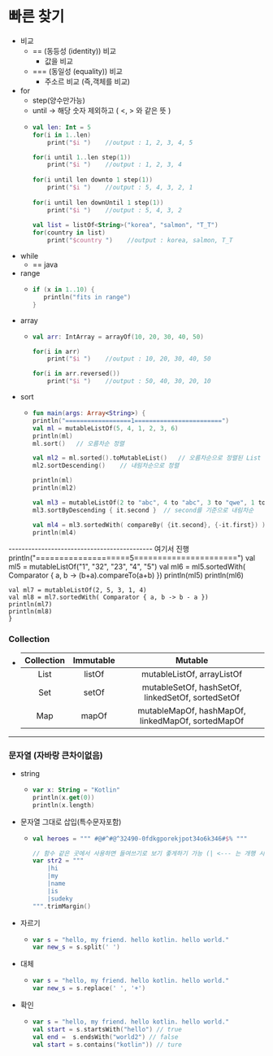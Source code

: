 # 빠른 찾기
* 비교
  * ==  (동등성 (identity)) 비교
    * 값을 비교
  * === (동일성 (equality)) 비교
    * 주소르 비교 (즉,객체를 비교)  
* for
  * step(양수만가능)
  * until -> 해당 숫자 제외하고 ( <, > 와 같은 뜻 )
  * ```kotlin
    val len: Int = 5
    for(i in 1..len)
        print("$i ")    //output : 1, 2, 3, 4, 5

    for(i until 1..len step(1))
        print("$i ")    //output : 1, 2, 3, 4
        
    for(i until len downto 1 step(1))
        print("$i ")    //output : 5, 4, 3, 2, 1
        
    for(i until len downUntil 1 step(1))
        print("$i ")    //output : 5, 4, 3, 2
        
    val list = listOf<String>("korea", "salmon", "T_T")
    for(country in list)
        print("$country ")    //output : korea, salmon, T_T
* while
  * == java
* range
  * ```kotlin
    if (x in 1..10) {
  	   println("fits in range")
    }
* array
  * ```kotlin
    val arr: IntArray = arrayOf(10, 20, 30, 40, 50)

    for(i in arr)
        print("$i ")    //output : 10, 20, 30, 40, 50

    for(i in arr.reversed())
        print("$i ")    //output : 50, 40, 30, 20, 10
* sort
  * ```kotlin
    fun main(args: Array<String>) {
    println("==================1========================")
    val ml = mutableListOf(5, 4, 1, 2, 3, 6)
    println(ml)
    ml.sort()   // 오름차순 정렬
    
    val ml2 = ml.sorted().toMutableList()   // 오름차순으로 정렬된 List 반환
    ml2.sortDescending()    // 내림차순으로 정렬
    
    println(ml)
    println(ml2)

    val ml3 = mutableListOf(2 to "abc", 4 to "abc", 3 to "qwe", 1 to "zwr")
    ml3.sortByDescending { it.second }  // second를 기준으로 내림차순
    
    val ml4 = ml3.sortedWith( compareBy( {it.second}, {-it.first}) )    // 우선 second 기준으로 오름차순, 만약 second가 동일하다면 first로 내림차순
    println(ml4)


-------------------------------------------- 여기서 진행
    println("====================5======================")
    val ml5 = mutableListOf("1", "32", "23", "4", "5")
    val ml6 = ml5.sortedWith( Comparator { a, b ->  (b+a).compareTo(a+b) })
    println(ml5)
    println(ml6)

    val ml7 = mutableListOf(2, 5, 3, 1, 4)
    val ml8 = ml7.sortedWith( Comparator { a, b -> b - a })
    println(ml7)
    println(ml8)
    }
        
### Collection
* |Collection|Immutable|Mutable|
  |:--:|:--:|:--:|
  |List|listOf|mutableListOf, arrayListOf|
  |Set|setOf|mutableSetOf, hashSetOf, linkedSetOf, sortedSetOf|
  |Map|mapOf|mutableMapOf, hashMapOf, linkedMapOf, sortedMapOf|
---
### 문자열 (자바랑 큰차이없음)
* string
  * ```kotlin
    var x: String = "Kotlin"
    println(x.get(0))
    println(x.length)
    
* 문자열 그대로 삽입(특수문자포함)
  * ```kotlin
    val heroes = """ #@#^#@^32490-0fdkgporekjpot34o6k346#$% """
    
    // 함수 같은 곳에서 사용하면 들여쓰기로 보기 좋게하기 가능 (| <--- 는 개행 시작점 알려주는 특수문자)
    var str2 = """
        |hi
        |my
        |name
        |is
        |sudeky
    """.trimMargin()
* 자르기
  * ```kotlin
    var s = "hello, my friend. hello kotlin. hello world."
    var new_s = s.split(' ')
* 대체
  * ```kotlin
    var s = "hello, my friend. hello kotlin. hello world."
    var new_s = s.replace(' ', '+')
* 확인
  * ```kotlin
    var s = "hello, my friend. hello kotlin. hello world."
    val start = s.startsWith("hello") // true
    val end =  s.endsWith("world2") // false
    val start = s.contains("kotlin")) // ture
